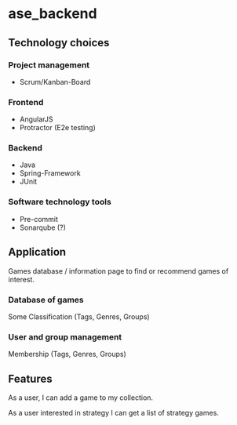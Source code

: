 # ase_backend

## Technology choices

### Project management

* Scrum/Kanban-Board

### Frontend

* AngularJS
* Protractor (E2e testing)

### Backend

* Java
* Spring-Framework
* JUnit

### Software technology tools

* Pre-commit
* Sonarqube (?)

## Application

Games database / information page to find or recommend games of interest.

### Database of games

Some Classification (Tags, Genres, Groups)

### User and group management

Membership (Tags, Genres, Groups)

## Features

As a user,
I can add a game to my collection.

As a user interested in strategy
I can get a list of strategy games.
